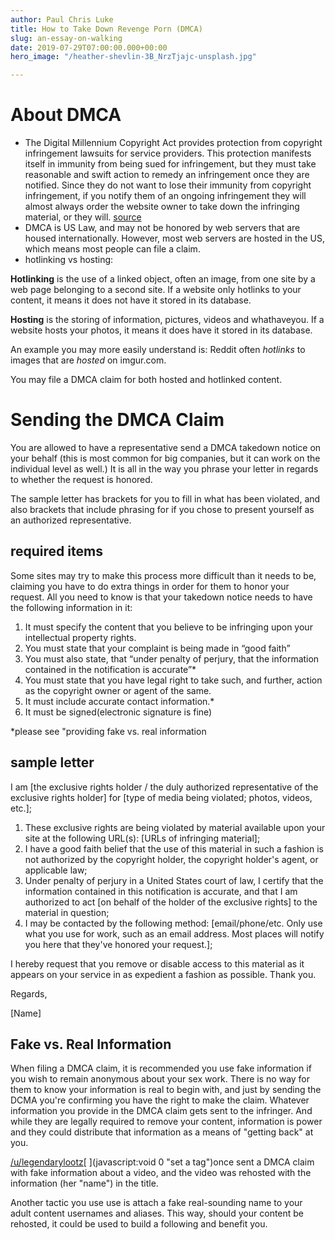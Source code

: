 ```yaml
---
author: Paul Chris Luke
title: How to Take Down Revenge Porn (DMCA)
slug: an-essay-on-walking
date: 2019-07-29T07:00:00.000+00:00
hero_image: "/heather-shevlin-3B_NrzTjajc-unsplash.jpg"

---
```

# About DMCA

* The Digital Millennium Copyright Act provides protection from copyright infringement lawsuits for service providers. This protection manifests itself in immunity from being sued for infringement, but they must take reasonable and swift action to remedy an infringement once they are notified. Since they do not want to lose their immunity from copyright infringement, if you notify them of an ongoing infringement they will almost always order the website owner to take down the infringing material, or they will. [source](http://www.ipwatchdog.com/2009/07/06/sample-dmca-take-down-letter/id=4501/)
* DMCA is US Law, and may not be honored by web servers that are housed internationally. However, most web servers are hosted in the US, which means most people can file a claim.
* hotlinking vs hosting:

**Hotlinking** is the use of a linked object, often an image, from one site by a web page belonging to a second site. If a website only hotlinks to your content, it means it does not have it stored in its database.

**Hosting** is the storing of information, pictures, videos and whathaveyou. If a website hosts your photos, it means it does have it stored in its database.

An example you may more easily understand is: Reddit often _hotlinks_ to images that are _hosted_ on imgur.com.

You may file a DMCA claim for both hosted and hotlinked content.

# Sending the DMCA Claim

You are allowed to have a representative send a DMCA takedown notice on your behalf (this is most common for big companies, but it can work on the individual level as well.) It is all in the way you phrase your letter in regards to whether the request is honored.

The sample letter has brackets for you to fill in what has been violated, and also brackets that include phrasing for if you chose to present yourself as an authorized representative.

## required items

Some sites may try to make this process more difficult than it needs to be, claiming you have to do extra things in order for them to honor your request. All you need to know is that your takedown notice needs to have the following information in it:

1. It must specify the content that you believe to be infringing upon your intellectual property rights.
2. You must state that your complaint is being made in “good faith”
3. You must also state, that “under penalty of perjury, that the information contained in the notification is accurate”*
4. You must state that you have legal right to take such, and further, action as the copyright owner or agent of the same.
5. It must include accurate contact information.*
6. It must be signed(electronic signature is fine)

\*please see "providing fake vs. real information

## sample letter

I am \[the exclusive rights holder / the duly authorized representative of the exclusive rights holder\] for \[type of media being violated; photos, videos, etc.\];

1. These exclusive rights are being violated by material available upon your site at the following URL(s): \[URLs of infringing material\];
2. I have a good faith belief that the use of this material in such a fashion is not authorized by the copyright holder, the copyright holder's agent, or applicable law;
3. Under penalty of perjury in a United States court of law, I certify that the information contained in this notification is accurate, and that I am authorized to act \[on behalf of the holder of the exclusive rights\] to the material in question;
4. I may be contacted by the following method: \[email/phone/etc. Only use what you use for work, such as an email address. Most places will notify you here that they've honored your request.\];

I hereby request that you remove or disable access to this material as it appears on your service in as expedient a fashion as possible. Thank you.

Regards,

\[Name\]

## Fake vs. Real Information

When filing a DMCA claim, it is recommended you use fake information if you wish to remain anonymous about your sex work. There is no way for them to know your information is real to begin with, and just by sending the DCMA you're confirming you have the right to make the claim. Whatever information you provide in the DMCA claim gets sent to the infringer. And while they are legally required to remove your content, information is power and they could distribute that information as a means of "getting back" at you.

[/u/legendarylootz](https://old.reddit.com/u/legendarylootz)[ ](javascript:void 0 "set a tag")once sent a DMCA claim with fake information about a video, and the video was rehosted with the information (her "name") in the title.

Another tactic you use use is attach a fake real-sounding name to your adult content usernames and aliases. This way, should your content be rehosted, it could be used to build a following and benefit you.
